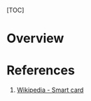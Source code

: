 [TOC]

# Overview

# References
1. [Wikipedia - Smart card][1]

[1]: https://en.wikipedia.org/wiki/Smart_card "Wikipedia - Smart Card"
